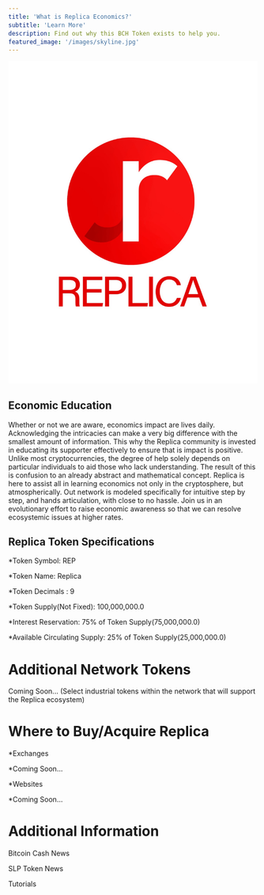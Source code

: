 ```yaml
---
title: 'What is Replica Economics?'
subtitle: 'Learn More'
description: Find out why this BCH Token exists to help you.
featured_image: '/images/skyline.jpg'
---
```


![replica_logo_2](images/replica_logo_2.jpeg)

## Economic Education

Whether or not we are aware, economics impact are lives daily. Acknowledging the intricacies can make a very big 		difference with the smallest amount of information. This why the Replica community is invested in educating its supporter effectively to ensure that is impact is positive. Unlike most cryptocurrencies, the degree of help solely depends on particular individuals to aid those who lack understanding. The result of this is confusion to an already abstract and mathematical concept. Replica is here to assist all in learning economics not only in the cryptosphere, but atmospherically. Out network is modeled specifically for intuitive step by step, and hands articulation, with close to no hassle. Join us in an evolutionary effort to raise economic awareness so that we can resolve ecosystemic issues at higher rates.


## Replica Token Specifications

*Token Symbol: REP

*Token Name: Replica

*Token Decimals : 9

*Token Supply(Not Fixed): 100,000,000.0

*Interest Reservation: 75% of Token Supply(75,000,000.0)

*Available Circulating Supply: 25% of Token Supply(25,000,000.0)


# Additional Network Tokens

Coming Soon...
(Select industrial tokens within the network that will support the Replica ecosystem)


# Where to Buy/Acquire Replica

*Exchanges

  *Coming Soon...

*Websites

  *Coming Soon...
  
  
# Additional Information

Bitcoin Cash News

SLP Token News

Tutorials
